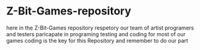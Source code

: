 # Z-Bit-Games-repository
here in the Z-Bit-Games repository respetory our team of artist programers and testers paricapate in programing testing and coding for most of our games coding is the key for this Repository and remember to do our part
